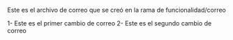 Este es el archivo de correo que se creó en la rama de funcionalidad/correo

1- Este es el primer cambio de correo
2- Este es el segundo cambio de correo
